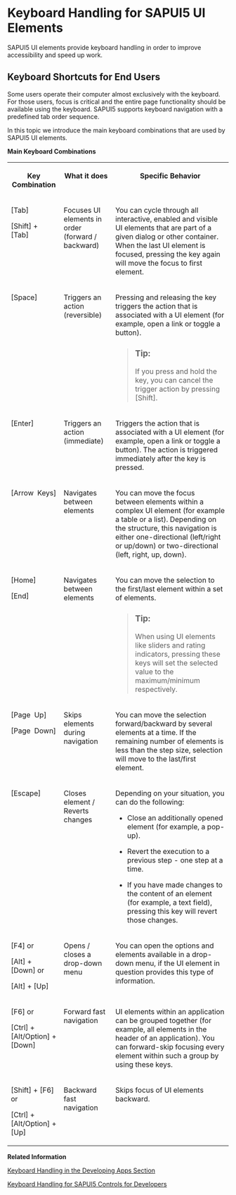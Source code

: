 <!-- loio6b741a6133284bd78e897cef8b75f6d9 -->

# Keyboard Handling for SAPUI5 UI Elements

SAPUI5 UI elements provide keyboard handling in order to improve accessibility and speed up work.



## Keyboard Shortcuts for End Users

Some users operate their computer almost exclusively with the keyboard. For those users, focus is critical and the entire page functionality should be available using the keyboard. SAPUI5 supports keyboard navigation with a predefined tab order sequence.

In this topic we introduce the main keyboard combinations that are used by SAPUI5 UI elements.

**Main Keyboard Combinations**


<table>
<tr>
<th valign="top">

Key Combination



</th>
<th valign="top">

What it does



</th>
<th valign="top">

Specific Behavior



</th>
</tr>
<tr>
<td valign="top">

[Tab\]

[Shift\] ⁠+⁠ [Tab\]



</td>
<td valign="top">

Focuses UI elements in order \(forward / backward\)



</td>
<td valign="top">

You can cycle through all interactive, enabled and visible UI elements that are part of a given dialog or other container. When the last UI element is focused, pressing the key again will move the focus to first element.



</td>
</tr>
<tr>
<td valign="top">

[Space\] 



</td>
<td valign="top">

Triggers an action \(reversible\)



</td>
<td valign="top">

Pressing and releasing the key triggers the action that is associated with a UI element \(for example, open a link or toggle a button\).

> ### Tip:  
> If you press and hold the key, you can cancel the trigger action by pressing [Shift\].



</td>
</tr>
<tr>
<td valign="top">

[Enter\]



</td>
<td valign="top">

Triggers an action \(immediate\)



</td>
<td valign="top">

Triggers the action that is associated with a UI element \(for example, open a link or toggle a button\). The action is triggered immediately after the key is pressed.



</td>
</tr>
<tr>
<td valign="top">

[Arrow  Keys\] 



</td>
<td valign="top">

Navigates between elements



</td>
<td valign="top">

You can move the focus between elements within a complex UI element \(for example a table or a list\). Depending on the structure, this navigation is either one-directional \(left/right or up/down\) or two-directional \(left, right, up, down\).



</td>
</tr>
<tr>
<td valign="top">

[Home\]

[End\]



</td>
<td valign="top">

Navigates between elements



</td>
<td valign="top">

You can move the selection to the first/last element within a set of elements.

> ### Tip:  
> When using UI elements like sliders and rating indicators, pressing these keys will set the selected value to the maximum/minimum respectively.



</td>
</tr>
<tr>
<td valign="top">

[Page  Up\]

[Page  Down\]



</td>
<td valign="top">

Skips elements during navigation



</td>
<td valign="top">

You can move the selection forward/backward by several elements at a time. If the remaining number of elements is less than the step size, selection will move to the last/first element.



</td>
</tr>
<tr>
<td valign="top">

[Escape\]



</td>
<td valign="top">

Closes element / Reverts changes



</td>
<td valign="top">

Depending on your situation, you can do the following:

-   Close an additionally opened element \(for example, a pop-up\).

-   Revert the execution to a previous step - one step at a time.

-   If you have made changes to the content of an element \(for example, a text field\), pressing this key will revert those changes.




</td>
</tr>
<tr>
<td valign="top">

[F4\] or

[Alt\] + [Down\]  or

[Alt\] + [Up\] 



</td>
<td valign="top">

Opens / closes a drop-down menu



</td>
<td valign="top">

You can open the options and elements available in a drop-down menu, if the UI element in question provides this type of information.



</td>
</tr>
<tr>
<td valign="top">

[F6\] or

[Ctrl\] + [Alt/Option\] + [Down\] 



</td>
<td valign="top">

Forward fast navigation



</td>
<td valign="top">

UI elements within an application can be grouped together \(for example, all elements in the header of an application\). You can forward-skip focusing every element within such a group by using these keys.



</td>
</tr>
<tr>
<td valign="top">

[Shift\] + [F6\]  or

[Ctrl\] + [Alt/Option\] + [Up\] 



</td>
<td valign="top">

Backward fast navigation



</td>
<td valign="top">

Skips focus of UI elements backward.



</td>
</tr>
</table>

**Related Information**  


[Keyboard Handling in the Developing Apps Section](../05_Developing_Apps/keyboard-handling-e303820.md "Keyboard Handling in the Developing Apps Section")

[Keyboard Handling for SAPUI5 Controls for Developers](../09_Developing_Controls/keyboard-handling-for-sapui5-controls-for-developers-3e631ad.md "As an application developer, you need to be aware of how the various accessibility aspects, like keyboard handling, are implemented and used.")

